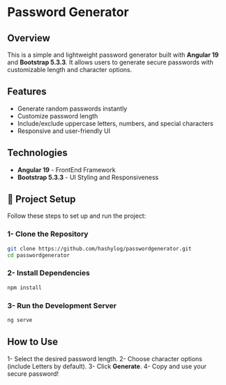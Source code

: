 # Password Generator

## Overview
This is a simple and lightweight password generator built with **Angular 19** and **Bootstrap 5.3.3**. It allows users to generate secure passwords with customizable length and character options.

## Features
- Generate random passwords instantly
- Customize password length
- Include/exclude uppercase letters, numbers, and special characters
- Responsive and user-friendly UI

## Technologies
- **Angular 19** - FrontEnd Framework
- **Bootstrap 5.3.3** - UI Styling and Responsiveness

## 📂 Project Setup
Follow these steps to set up and run the project:

### 1- Clone the Repository
```bash
git clone https://github.com/hashylog/passwordgenerator.git
cd passwordgenerator
```

### 2- Install Dependencies
```bash
npm install
```

### 3- Run the Development Server
```bash
ng serve
```

## How to Use
1- Select the desired password length.
2- Choose character options (include Letters by default).
3- Click **Generate**.
4- Copy and use your secure password!
